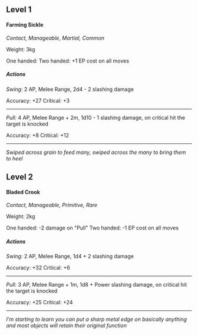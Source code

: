 ## Level 1
#### Farming Sickle
*Contact, Manageable, Martial, Common*

Weight: 3kg

One handed: 
Two handed: +1 EP cost on all moves

##### Actions

*Swing:* 2 AP, Melee Range, 2d4 - 2 slashing damage

Accuracy: +27
Critical: +3

---

*Pull:* 4 AP, Melee Range + 2m, 1d10 - 1 slashing damage, on critical hit the target is knocked

Accuracy: +8
Critical: +12

---
*Swiped across grain to feed many, swiped across the many to bring them to heel*

## Level 2
#### Bladed Crook
*Contact, Manageable, Primitive, Rare*

Weight: 2kg

One handed: -2 damage on "Pull"
Two handed: -1 EP cost on all moves

##### Actions

*Swing:* 2 AP, Melee Range, 1d4 + 2 slashing damage

Accuracy: +32
Critical: +6

---

*Pull:* 3 AP, Melee Range + 1m, 1d8 + Power slashing damage, on critical hit the target is knocked

Accuracy: +25
Critical: +24

---
*I'm starting to learn you can put a sharp metal edge on basically anything and most objects will retain their original function*